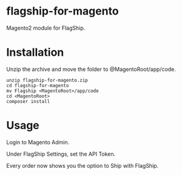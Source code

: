 # flagship-for-magento

Magento2 module for FlagShip.

# Installation

Unzip the archive and move the folder to @MagentoRoot/app/code.

```
unzip flagship-for-magento.zip
cd flagship-for-magento
mv Flagship <MagentoRoot>/app/code
cd <MagentoRoot>
composer install
```

# Usage

Login to Magento Admin.

Under FlagShip Settings, set the API Token.

Every order now shows you the option to Ship with FlagShip.
